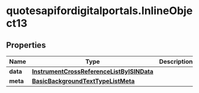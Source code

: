 # quotesapifordigitalportals.InlineObject13

## Properties

Name | Type | Description | Notes
------------ | ------------- | ------------- | -------------
**data** | [**InstrumentCrossReferenceListByISINData**](InstrumentCrossReferenceListByISINData.md) |  | 
**meta** | [**BasicBackgroundTextTypeListMeta**](BasicBackgroundTextTypeListMeta.md) |  | [optional] 


